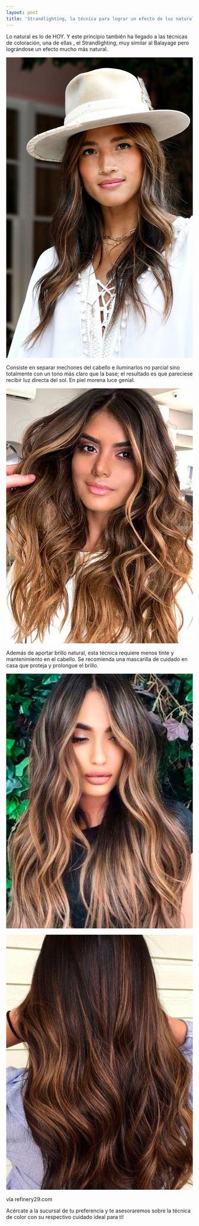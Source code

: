 ```yaml
---
layout: post
title: 'Strandlighting, la técnica para lograr un efecto de luz natural '
---
```

Lo natural es lo de HOY. Y este principio también ha llegado a las técnicas de coloración, una de ellas , el Strandlighting, muy similar al Balayage pero lográndose un efecto mucho más natural.

![vía vogue.mx](/img/uploads/strandlighting1.jpg)



Consiste en separar mechones del cabello e iluminarlos no parcial sino totalmente con un tono más claro que la base; el resultado es que pareciese recibir luz directa del sol. En piel morena luce genial.

![](/img/uploads/nuevamujer.jpg)

Además de aportar brillo natural, esta técnica requiere menos tinte y mantenimiento en el cabello. Se recomienda una mascarilla de cuidado en casa que proteja y prolongue el brillo.

![](/img/uploads/strandlighting3.jpg)

![](/img/uploads/strandlighting7.jpg)

vía refinery29.com

Acércate a la sucursal de tu preferencia y te asesoraremos sobre la técnica de color con su respectivo cuidado ideal para ti!
